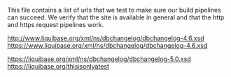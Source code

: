 This file contains a list of urls that we test to make sure our build pipelines can succeed. 
We verify that the site is available in general and that the http and https request pipelines work.


http://www.liquibase.org/xml/ns/dbchangelog/dbchangelog-4.6.xsd
https://www.liquibase.org/xml/ns/dbchangelog/dbchangelog-4.6.xsd

https://liquibase.org/xml/ns/dbchangelog/dbchangelog-5.0.xsd
https://liquibase.org/thisisonlyatest
